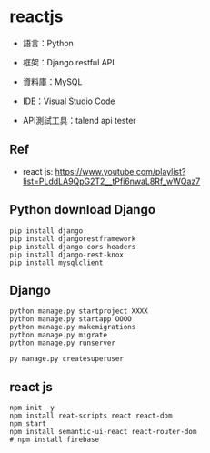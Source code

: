 # reactjs
- 語言：Python

- 框架：Django restful API

- 資料庫：MySQL

- IDE：Visual Studio Code

- API測試工具：talend api tester

## Ref
- react js: https://www.youtube.com/playlist?list=PLddLA9QpG2T2__tPfi6nwaL8Rf_wWQaz7

## Python download Django
    pip install django
    pip install djangorestframework
    pip install django-cors-headers
    pip install django-rest-knox
    pip install mysqlclient
## Django
    python manage.py startproject XXXX
    python manage.py startapp OOOO
    python manage.py makemigrations
    python manage.py migrate
    python manage.py runserver
    
    py manage.py createsuperuser

## react js 
    npm init -y
    npm install reat-scripts react react-dom
    npm start
    npm install semantic-ui-react react-router-dom
    # npm install firebase
